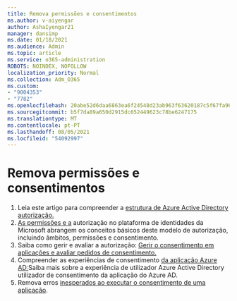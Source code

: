```yaml
---
title: Remova permissões e consentimentos
ms.author: v-aiyengar
author: AshaIyengar21
manager: dansimp
ms.date: 01/18/2021
ms.audience: Admin
ms.topic: article
ms.service: o365-administration
ROBOTS: NOINDEX, NOFOLLOW
localization_priority: Normal
ms.collection: Adm_O365
ms.custom:
- "9004353"
- "7782"
ms.openlocfilehash: 20abe52d6daa6863ea6f24548d23ab963f63620187c5f67fa9616c0efd428b91
ms.sourcegitcommit: b5f7da89a650d2915dc652449623c78be6247175
ms.translationtype: MT
ms.contentlocale: pt-PT
ms.lasthandoff: 08/05/2021
ms.locfileid: "54092997"
---
```

# <a name="troubleshoot-permissions-and-consents"></a>Remova permissões e consentimentos

1. Leia este artigo para compreender a [estrutura de Azure Active Directory autorização.](https://docs.microsoft.com/azure/active-directory/develop/consent-framework)
1. [As permissões e a](https://docs.microsoft.com/azure/active-directory/develop/v2-permissions-and-consent) autorização no plataforma de identidades da Microsoft abrangem os conceitos básicos deste modelo de autorização, incluindo âmbitos, permissões e consentimento.
1. Saiba como gerir e avaliar a autorização: [Gerir o consentimento em aplicações e avaliar pedidos de consentimento.](https://docs.microsoft.com/azure/active-directory/manage-apps/manage-consent-requests#evaluating-a-request-for-tenant-wide-admin-consent)
1. Compreender as experiências de consentimento [da aplicação Azure AD:](https://docs.microsoft.com/azure/active-directory/develop/application-consent-experience)Saiba mais sobre a experiência de utilizador Azure Active Directory utilizador de consentimento da aplicação do Azure AD.
1. Remova erros [inesperados ao executar o consentimento de uma aplicação](https://docs.microsoft.com/azure/active-directory/manage-apps/application-sign-in-unexpected-user-consent-error).
